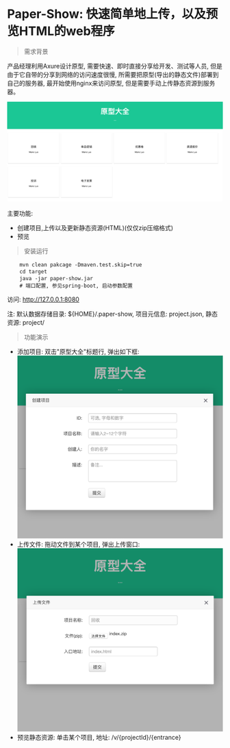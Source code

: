 # Paper-Show: 快速简单地上传，以及预览HTML的web程序
> 需求背景

产品经理利用Axure设计原型, 需要快速、即时直接分享给开发、测试等人员, 
但是由于它自带的分享到网络的访问速度很慢, 所需要把原型(导出的静态文件)部署到自己的服务器,
最开始使用nginx来访问原型, 但是需要手动上传静态资源到服务器。

![添加项目](doc/images/index.png)

主要功能: 

- 创建项目,上传以及更新静态资源(HTML)(仅仅zip压缩格式)
- 预览

> 安装运行
```shell
    mvn clean pakcage -Dmaven.test.skip=true
    cd target
    java -jar paper-show.jar
    # 端口配置, 参见spring-boot, 启动参数配置
```

访问: http://127.0.0.1:8080

注: 默认数据存储目录: ${HOME}/.paper-show, 项目元信息: project.json, 静态资源: project/

> 功能演示

- 添加项目: 双击"原型大全"标题行, 弹出如下框:
    ![添加项目](doc/images/add-project.png)
- 上传文件: 拖动文件到某个项目, 弹出上传窗口:
    ![上传文件](doc/images/upload.png)
- 预览静态资源: 单击某个项目, 地址: /v/{projectId}/{entrance}

